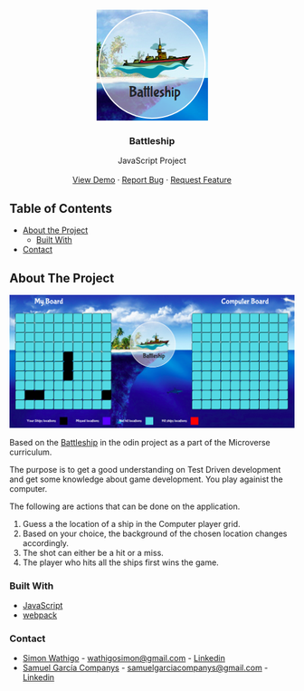 <br />
<p align="center">
  <a href="https://rawcdn.githack.com/samgaco/todolist/4c009a1851daeb5401494aabbd50beccec54308f/dist/index.html">
    <img src="dist/logo.png" alt="Logo">
  </a>

  <h3 align="center">Battleship</h3>

  <p align="center">
    JavaScript Project
    <br />
    <br />
    <a href="https://raw.githack.com/samgaco/battleship/randomships/dist/index.html">View Demo</a>
    ·
    <a href="https://github.com/samgaco/battleship/issues">Report Bug</a>
    ·
    <a href="https://github.com/samgaco/battleship/issues">Request Feature</a>
  </p>
</p>


<!-- TABLE OF CONTENTS -->
## Table of Contents

* [About the Project](#about-the-project)
  * [Built With](#built-with)
* [Contact](#Contact)




<!-- ABOUT THE PROJECT -->
## About The Project

  <a href="#">
    <img src="./dist/about.png" alt="Logo">
  </a>

Based on the [Battleship](https://www.theodinproject.com/courses/javascript/lessons/battleship) in the odin project as a part of the Microverse curriculum.

The purpose is to get a good understanding on Test Driven development and get some knowledge about game development.
You play againist the computer.

The following are actions that can be done on the application.
  1. Guess a the location of a ship in the Computer player grid.
  2. Based on your choice, the background of the chosen location changes accordingly.
  3. The shot can either be a hit or a miss.
  4. The player who hits all the ships first wins the game.


### Built With
* [JavaScript](https://www.javascript.com/)
* [webpack](https://webpack.js.org/)


### Contact

* [Simon Wathigo](https://github.com/wathigo) - wathigosimon@gmail.com - [Linkedin](https://www.linkedin.com/in/simon-wathigo-445370183/)
* [Samuel García Companys](https://github.com/samgaco) - samuelgarciacompanys@gmail.com - [Linkedin](https://www.linkedin.com/in/samuel-garc%C3%ADa-companys-0a848284/)
